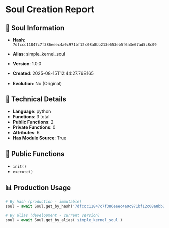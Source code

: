 # Soul Creation Report

## 🧬 Soul Information
- **Hash**: `7dfccc11847c7f386eeec4a0c971bf12c08a8bb213e653eb5f6a3e67ad5c8c09`
- **Alias**: simple_kernel_soul
- **Version**: 1.0.0
- **Created**: 2025-08-15T12:44:27.768165

- **Evolution**: No (Original)

## 🔧 Technical Details
- **Language**: python
- **Functions**: 3 total
- **Public Functions**: 2
- **Private Functions**: 0
- **Attributes**: 6
- **Has Module Source**: True

## 🎯 Public Functions
- `init()`
- `execute()`

## 📊 Production Usage
```python
# By hash (production - immutable)
soul = await Soul.get_by_hash('7dfccc11847c7f386eeec4a0c971bf12c08a8bb213e653eb5f6a3e67ad5c8c09')

# By alias (development - current version)
soul = await Soul.get_by_alias('simple_kernel_soul')
```
